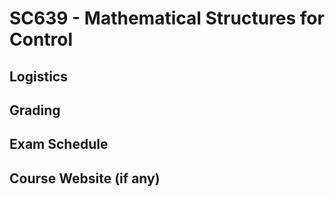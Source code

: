 # SC639 - Mathematical Structures for Control

## Logistics

## Grading

## Exam Schedule

## Course Website (if any)
